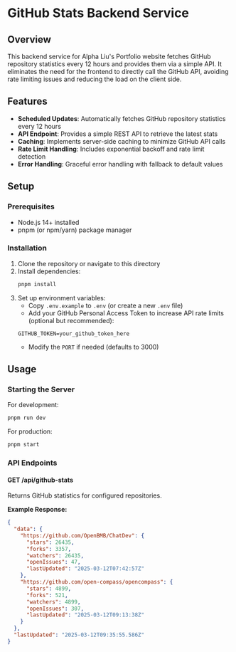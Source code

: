 # GitHub Stats Backend Service

## Overview

This backend service for Alpha Liu's Portfolio website fetches GitHub repository statistics every 12 hours and provides them via a simple API. It eliminates the need for the frontend to directly call the GitHub API, avoiding rate limiting issues and reducing the load on the client side.

## Features

- **Scheduled Updates**: Automatically fetches GitHub repository statistics every 12 hours
- **API Endpoint**: Provides a simple REST API to retrieve the latest stats
- **Caching**: Implements server-side caching to minimize GitHub API calls
- **Rate Limit Handling**: Includes exponential backoff and rate limit detection
- **Error Handling**: Graceful error handling with fallback to default values

## Setup

### Prerequisites

- Node.js 14+ installed
- pnpm (or npm/yarn) package manager

### Installation

1. Clone the repository or navigate to this directory
2. Install dependencies:
   ```bash
   pnpm install
   ```
3. Set up environment variables:
   - Copy `.env.example` to `.env` (or create a new `.env` file)
   - Add your GitHub Personal Access Token to increase API rate limits (optional but recommended):
   ```
   GITHUB_TOKEN=your_github_token_here
   ```
   - Modify the `PORT` if needed (defaults to 3000)

## Usage

### Starting the Server

For development:
```bash
pnpm run dev
```

For production:
```bash
pnpm start
```


### API Endpoints

#### GET /api/github-stats

Returns GitHub statistics for configured repositories.

**Example Response:**
```json
{
  "data": {
    "https://github.com/OpenBMB/ChatDev": {
      "stars": 26435,
      "forks": 3357,
      "watchers": 26435,
      "openIssues": 47,
      "lastUpdated": "2025-03-12T07:42:57Z"
    },
    "https://github.com/open-compass/opencompass": {
      "stars": 4899,
      "forks": 521,
      "watchers": 4899,
      "openIssues": 307,
      "lastUpdated": "2025-03-12T09:13:38Z"
    }
  },
  "lastUpdated": "2025-03-12T09:35:55.586Z"
}
```